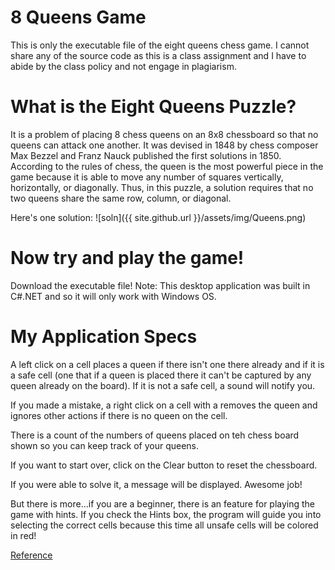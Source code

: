 # 8 Queens Game

This is only the executable file of the eight queens chess game. I cannot share any of the source code as this is a class assignment and I have to abide by the class policy and not engage in plagiarism.

# What is the Eight Queens Puzzle?
It is a problem of placing 8 chess queens on an 8x8 chessboard so that no queens can attack one another. It was devised in 1848 by chess composer Max Bezzel and Franz Nauck published the first solutions in 1850. According to the rules of chess, the queen is the most powerful piece in the game because it is able to move any number of squares vertically, horizontally, or diagonally. Thus, in this puzzle, a solution requires that no two queens share the same row, column, or diagonal.   

Here's one solution:
![soln]({{ site.github.url }}/assets/img/Queens.png)

# Now try and play the game!
Download the executable file!
Note: This desktop application was built in C#.NET and so it will only work with Windows OS.  

# My Application Specs
A left click on a cell places a queen if there isn't one there already and if it is a safe cell (one that if a queen is placed there it can't be captured by any queen already on the board). If it is not a safe cell, a sound will notify you.  

If you made a mistake, a right click on a cell with a removes the queen and ignores other actions if there is no queen on the cell.  

There is a count of the numbers of queens placed on teh chess board shown so you can keep track of your queens. 

If you want to start over, click on the Clear button to reset the chessboard.

If you were able to solve it, a message will be displayed. Awesome job!

But there is more...if you are a beginner, there is an feature for playing the game with hints. If you check the Hints box, the program will guide you into selecting the correct cells because this time all unsafe cells will be colored in red!

[Reference](https://en.wikipedia.org/wiki/Eight_queens_puzzle)  
